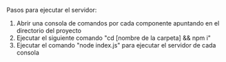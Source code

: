 Pasos para ejecutar el servidor:
1. Abrir una consola de comandos por cada componente apuntando en el directorio del proyecto
2. Ejecutar el siguiente comando "cd [nombre de la carpeta] && npm i"
3. Ejecutar el comando "node index.js" para ejecutar el servidor de cada consola
